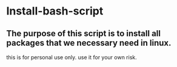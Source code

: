 # Install-bash-script
## The purpose of this script is to install all packages that we necessary need in linux.
this is for personal use only. use it for your own risk.
